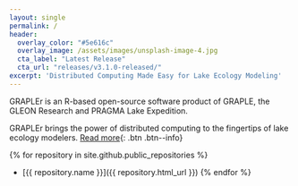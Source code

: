 ```yaml
---
layout: single
permalink: /
header:
  overlay_color: "#5e616c"
  overlay_image: /assets/images/unsplash-image-4.jpg
  cta_label: "Latest Release"
  cta_url: "releases/v3.1.0-released/"
excerpt: 'Distributed Computing Made Easy for Lake Ecology Modeling'
---
```

GRAPLEr is an R-based open-source software product of GRAPLE, the GLEON Research and PRAGMA Lake Expedition.

GRAPLEr brings the power of distributed computing to the fingertips of lake ecology modelers. [Read more](about){: .btn .btn--info}

{% for repository in site.github.public_repositories %}
  * [{{ repository.name }}]({{ repository.html_url }})
{% endfor %}
